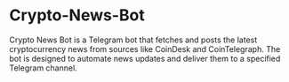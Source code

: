 # Crypto-News-Bot
Crypto News Bot is a Telegram bot that fetches and posts the latest cryptocurrency news from sources like CoinDesk and CoinTelegraph. The bot is designed to automate news updates and deliver them to a specified Telegram channel.
